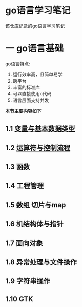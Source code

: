 # go语言学习笔记
该仓库记录的go语言学习笔记

# 一 go语言基础
go语言特点:
1. 运行效率高，且简单易学
2. 跨平台
3. 丰富的标准库
4. 可以直接使用c代码
5. 语言层面支持并发

**本节主要内容如下**

## 1.1 [变量与基本数据类型](./go语言基础/变量与基本数据类型.md)

## 1.2 [运算符与控制流程](./go语言基础/运算符与控制流程.md)

## 1.3 函数

## 1.4 工程管理

## 1.5 数组 切片与map

## 1.6 机结构体与指针

## 1.7 面向对象

## 1.8 异常处理与文件操作

## 1.9 字符串操作

## 1.10 GTK
